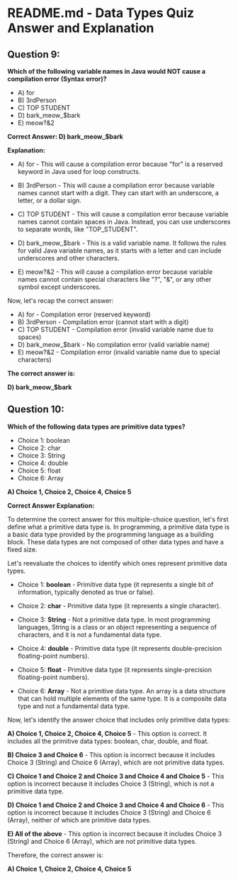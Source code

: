# README.md - Data Types Quiz Answer and Explanation

## Question 9:

**Which of the following variable names in Java would NOT cause a compilation error (Syntax error)?**

- A) for
- B) 3rdPerson
- C) TOP STUDENT
- D) bark_meow_$bark
- E) meow?&2

**Correct Answer: D) bark_meow_$bark**

**Explanation:**

- A) for - This will cause a compilation error because "for" is a reserved keyword in Java used for loop constructs.

- B) 3rdPerson - This will cause a compilation error because variable names cannot start with a digit. They can start with an underscore, a letter, or a dollar sign.

- C) TOP STUDENT - This will cause a compilation error because variable names cannot contain spaces in Java. Instead, you can use underscores to separate words, like "TOP_STUDENT".

- D) bark_meow_$bark - This is a valid variable name. It follows the rules for valid Java variable names, as it starts with a letter and can include underscores and other characters.

- E) meow?&2 - This will cause a compilation error because variable names cannot contain special characters like "?", "&", or any other symbol except underscores.

Now, let's recap the correct answer:

- A) for - Compilation error (reserved keyword)
- B) 3rdPerson - Compilation error (cannot start with a digit)
- C) TOP STUDENT - Compilation error (invalid variable name due to spaces)
- D) bark_meow_$bark - No compilation error (valid variable name)
- E) meow?&2 - Compilation error (invalid variable name due to special characters)

**The correct answer is:**

**D) bark_meow_$bark**


## Question 10:

**Which of the following data types are primitive data types?**

- Choice 1: boolean
- Choice 2: char
- Choice 3: String
- Choice 4: double
- Choice 5: float
- Choice 6: Array

**A) Choice 1, Choice 2, Choice 4, Choice 5**

**Correct Answer Explanation:**

To determine the correct answer for this multiple-choice question, let's first define what a primitive data type is. In programming, a primitive data type is a basic data type provided by the programming language as a building block. These data types are not composed of other data types and have a fixed size.

Let's reevaluate the choices to identify which ones represent primitive data types.

- Choice 1: **boolean** - Primitive data type (it represents a single bit of information, typically denoted as true or false).

- Choice 2: **char** - Primitive data type (it represents a single character).

- Choice 3: **String** - Not a primitive data type. In most programming languages, String is a class or an object representing a sequence of characters, and it is not a fundamental data type.

- Choice 4: **double** - Primitive data type (it represents double-precision floating-point numbers).

- Choice 5: **float** - Primitive data type (it represents single-precision floating-point numbers).

- Choice 6: **Array** - Not a primitive data type. An array is a data structure that can hold multiple elements of the same type. It is a composite data type and not a fundamental data type.

Now, let's identify the answer choice that includes only primitive data types:

**A) Choice 1, Choice 2, Choice 4, Choice 5** - This option is correct. It includes all the primitive data types: boolean, char, double, and float.

**B) Choice 3 and Choice 6** - This option is incorrect because it includes Choice 3 (String) and Choice 6 (Array), which are not primitive data types.

**C) Choice 1 and Choice 2 and Choice 3 and Choice 4 and Choice 5** - This option is incorrect because it includes Choice 3 (String), which is not a primitive data type.

**D) Choice 1 and Choice 2 and Choice 3 and Choice 4 and Choice 6** - This option is incorrect because it includes Choice 3 (String) and Choice 6 (Array), neither of which are primitive data types.

**E) All of the above** - This option is incorrect because it includes Choice 3 (String) and Choice 6 (Array), which are not primitive data types.

Therefore, the correct answer is:

**A) Choice 1, Choice 2, Choice 4, Choice 5**